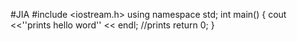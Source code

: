 #JIA
#include <iostream.h>
  using namespace std;
 int main() {
  cout <<''prints hello word'' << endl; //prints
  return 0;
}
